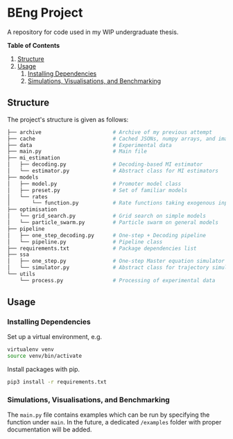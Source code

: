 # BEng Project

A repository for code used in my WIP undergraduate thesis.

**Table of Contents**

1. [Structure](#structure)
2. [Usage](#usage)
   1. [Installing Dependencies](#installing-dependencies)
   2. [Simulations, Visualisations, and Benchmarking](#simulations-visualisations-and-benchmarking)

## Structure

The project's structure is given as follows:

```bash
├── archive                       # Archive of my previous attempt
├── cache                         # Cached JSONs, numpy arrays, and images
├── data                          # Experimental data
├── main.py                       # Main file
├── mi_estimation
│   ├── decoding.py               # Decoding-based MI estimator
│   └── estimator.py              # Abstract class for MI estimators
├── models
│   ├── model.py                  # Promoter model class
│   ├── preset.py                 # Set of familiar models
│   └── rates
│       └── function.py           # Rate functions taking exogenous input
├── optimisation
│   └── grid_search.py            # Grid search on simple models
│   └── particle_swarm.py         # Particle swarm on general models
├── pipeline
│   ├── one_step_decoding.py      # One-step + Decoding pipeline
│   └── pipeline.py               # Pipeline class
├── requirements.txt              # Package dependencies list
├── ssa
│   ├── one_step.py               # One-step Master equation simulator
│   └── simulator.py              # Abstract class for trajectory simulators
└── utils
    └── process.py                # Processing of experimental data
```

## Usage

### Installing Dependencies

Set up a virtual environment, e.g.

```bash
virtualenv venv
source venv/bin/activate
```

Install packages with pip.

```bash
pip3 install -r requirements.txt
```

### Simulations, Visualisations, and Benchmarking

The `main.py` file contains examples which can be run by specifying the function under `main`. In the future, a dedicated `/examples` folder with proper documentation will be added.
